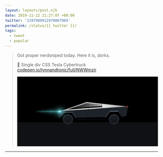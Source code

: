 ```yaml
---
layout: layouts/post.njk
date: 2019-11-22 21:27:07 +00:00
twitter: '1197989912970067969'
permalink: /status/{{ twitter }}/
tags: 
  - tweet
  - popular
---
```


> Got proper nerdsniped today. Here it is, dorks.
> 
> 🚚 Single div CSS Tesla Cybertruck [codepen.io/lynnandtonic/full/NWWmzjr](https://codepen.io/lynnandtonic/full/NWWmzjr)
> 
> ![Illustration of the Tesla Cybertruck](/img/1197989912970067969-EKAdeWmUUAAh2RU.jpg)

---
